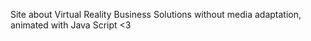 Site about Virtual Reality Business Solutions without media adaptation, animated with Java Script <3
